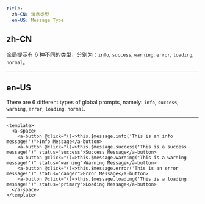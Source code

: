 ```yaml
title:
  zh-CN: 消息类型
  en-US: Message Type
```

## zh-CN

全局提示有 6 种不同的类型，分别为：`info`, `success`, `warning`, `error`, `loading`, `normal`。

---

## en-US

There are 6 different types of global prompts, namely: `info`, `success`, `warning`, `error`, `loading`, `normal`.

---

```vue
<template>
  <a-space>
    <a-button @click="()=>this.$message.info('This is an info message!')">Info Message</a-button>
    <a-button @click="()=>this.$message.success('This is a success message!')" status="success">Success Message</a-button>
    <a-button @click="()=>this.$message.warning('This is a warning message!')" status="warning">Warning Message</a-button>
    <a-button @click="()=>this.$message.error('This is an error message!')" status="danger">Error Message</a-button>
    <a-button @click="()=>this.$message.loading('This is a loading message!')" status="primary">Loading Message</a-button>
  </a-space>
</template>
```
